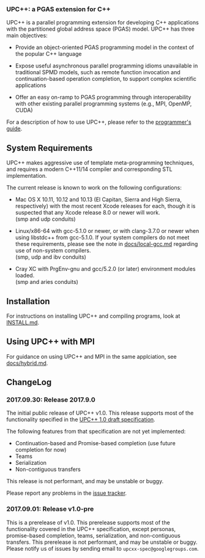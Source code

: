 ### UPC\+\+: a PGAS extension for C\+\+ ###

UPC++ is a parallel programming extension for developing C++ applications with the partitioned
global address space (PGAS) model.  UPC++ has three main objectives:

* Provide an object-oriented PGAS programming model in the context of the popular C++ language

* Expose useful asynchronous parallel programming idioms unavailable in traditional SPMD models, such as
  remote function invocation and continuation-based operation completion, to support complex scientific
  applications
 
* Offer an easy on-ramp to PGAS programming through interoperability with other existing parallel
  programming systems (e.g., MPI, OpenMP, CUDA)

For a description of how to use UPC++, please refer to the [programmer's guide](docs/guide.pdf). 

## System Requirements

UPC++ makes aggressive use of template meta-programming techniques, and
requires a modern C++11/14 compiler and corresponding STL implementation.

The current release is known to work on the following configurations:


* Mac OS X 10.11, 10.12 and 10.13 (El Capitan, Sierra and High Sierra,
 respectively) with the most recent Xcode releases for each, though it is
 suspected that any Xcode release 8.0 or newer will work.  
 (smp and udp conduits)

* Linux/x86-64 with gcc-5.1.0 or newer, or with clang-3.7.0 or newer when
 using libstdc++ from gcc-5.1.0.  If your system compilers do not meet these
 requirements, please see the note in [docs/local-gcc.md](docs/local-gcc.md)
 regarding use of non-system compilers.  
 (smp, udp and ibv conduits)

* Cray XC with PrgEnv-gnu and gcc/5.2.0 (or later) environment modules loaded.  
 (smp and aries conduits)

## Installation

For instructions on installing UPC++ and compiling programs, look at [INSTALL.md](INSTALL.md).

## Using UPC++ with MPI

For guidance on using UPC++ and MPI in the same applciation, see [docs/hybrid.md](docs/hybrid.md).

## ChangeLog

### 2017.09.30: Release 2017.9.0 

The initial public release of UPC++ v1.0. This release supports most of the
functionality specified in the [UPC++ 1.0 draft specification](docs/spec.pdf).

The following features from that specification are not yet implemented:

 * Continuation-based and Promise-based completion (use future completion for now)
 * Teams
 * Serialization
 * Non-contiguous transfers

This release is not performant, and may be unstable or buggy.

Please report any problems in the [issue tracker](https://bitbucket.org/berkeleylab/upcxx/issues).

### 2017.09.01: Release v1.0-pre

This is a prerelease of v1.0. This prerelease supports most of the
functionality covered in the UPC++ specification, except personas, promise-based completion, teams,
serialization, and non-contiguous transfers. This prerelease is not performant, and may be unstable
or buggy. Please notify us of issues by sending email to `upcxx-spec@googlegroups.com`.

